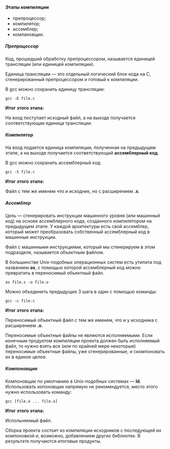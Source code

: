 #### Этапы компиляции

- препроцессор;
- компилятор;
- ассемблер;
- компановщик.


##### Препроцессор

Код, прошедший обработку препроцессором, называется единицей трансляции (или единицей
компиляции). 

Единица трансляции — это отдельный логический блок кода на C, сгенерированный препроцессором и готовый к компиляции.

В gcc можно сохранить единицу трансляции:

```
gcc -E file.c
```

**Итог этого этапа:**

На вход поступает исходный файл, а на выходе получается соответствующая единица трансляции.

##### Компилятор

На вход подается единица компиляции, полученная на предыдущем этапе, а на выходе получается 
соответствующий **ассемблерный код**.

В gcc можно сохранить ассемблерный код:

```
gcc -S file.c
```

**Итог этого этапа:**

Файл с тем же именем что и исходник, но с расширением **.s**.

##### Ассемблер

Цель — сгенерировать инструкции машинного уровня (или машинный код) на основе ассемблерного кода, 
созданного компилятором на предыдущем этапе. У каждой архитектуры есть свой ассемблер, 
который может преобразовать собственный ассемблерный код в машинные инструкции.

Файл с машинными инструкциями, который мы сгенерируем в этом подразделе,
называется объектным файлом.

В большинстве Unix-подобных операционных систем есть утилита под названием **as**, 
с помощью которой ассемблерный код можно превратить в переносимый объектный файл.

```
as file.s -o file.o

```
Можно объединить предыдущих 3 шага в один с помощью команды:

```
gcc -c file.c
```
**Итог этого этапа:**

Переносимый объектный файл с тем же именем, что и у исходника с расширением **.o**.

Переносимые объектные файлы не являются исполняемыми. Если конечным продуктом компиляции проекта должен быть
исполняемый файл, то нужно взять все (или по крайней мере некоторые) переносимые объектные файлы, 
уже сгенерированные, и скомпоновать их в единое целое.

##### Компоновщик

Компоновщик по умолчанию в Unix-подобных системах — **ld**. 
Использовать копоновщик напрямую не рекомендуется, место этого нужно использовать команду:

```
gcc [file.o ... file.o]
```

**Итог этого этапа:**

Испольняемый файл.

Сборка проекта состоит из компиляции исходников с последующей их компоновкой и, возможно, 
добавлением других библиотек. В результате получаются итоговые продукты.




